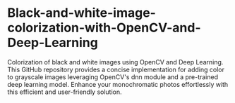 # Black-and-white-image-colorization-with-OpenCV-and-Deep-Learning
Colorization of black and white images using OpenCV and Deep Learning. This GitHub repository provides a concise implementation for adding color to grayscale images leveraging OpenCV's dnn module and a pre-trained deep learning model. Enhance your monochromatic photos effortlessly with this efficient and user-friendly solution.
